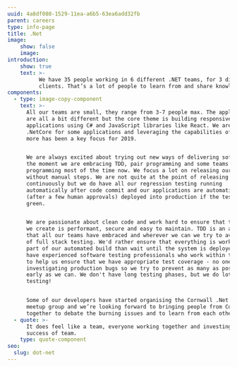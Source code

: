 ```yaml
---
uuid: 4a8df080-1529-11ea-a6b5-63ea6add32fb
parent: careers
type: info-page
title: .Net
image:
    show: false
    image:
introduction:
    show: true
    text: >-
          We have 35 people working in 6 different .NET teams, for 3 different
          clients. That’s a lot of people to learn from and share knowledge with.
components:
  - type: image-copy-component
    text: >-
      All our teams are small, they range from 3-7 people max. The applications
      are all a bit different but the core theme is building responsive web
      applications using C# and JavaScript libraries like React. We are using
      .NetCore for some applications and leveraging the capabilities of Azure
      more has been a key focus for 2019.


      We are always excited about trying out new ways of delivering software. At
      the moment we are embracing TDD, pair programming and some teams are mob
      programming most of the time now. We focus a lot on releasing our software
      without manual steps. We are not quite at the point of releasing
      continuously but we do have all our regression testing running
      automatically after code commit and our applications are automatically
      (after a few human approvals) deployed into production if the tests are
      green.


      We are passionate about clean code and work hard to ensure that the code
      we create is performant, secure and easy to maintain. TDD is an approach
      that all our teams have embraced and wherever we can we try to avoid lots
      of full stack testing. We'd rather ensure that everything is working as
      part of our automated build than wait until the system is deployed. We
      have experienced software testing professionals who work within the teams
      to help us ensure that we have appropriate test coverage - no one likes
      investigating production bugs so we try to prevent as many as possible as
      early as we can. We don't have long testing phases, but we do lots of
      testing!


      Some of our developers have started organising the Cornwall .Net Developer
      meetup group and we’re looking forward to bringing people from Cornwall
      together to debate the burning issues and to learn from each other.
  - quote: >-
      It does feel like a team, everyone working together and investing in
      success of team.
    type: quote-component
seo:
  slug: dot-net
---
```


